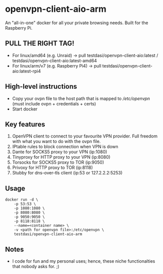 # openvpn-client-aio-arm
An "all-in-one" docker for all your private browsing needs. Built for the Raspberry Pi.

## PULL THE RIGHT TAG!
* For linux/amd64 (e.g. Unraid) -> pull testdasi/openvpn-client-aio:latest / testdasi/openvpn-client-aio:latest-amd64
* For linux/arm/v7 (e.g. Raspberry Pi4) -> pull testdasi/openvpn-client-aio:latest-rpi4 

## High-level instructions
* Copy your ovpn file to the host path that is mapped to */etc/openvpn* (must include ovpn + credentials + certs)
* Start docker

## Key features
1. OpenVPN client to connect to your favourite VPN provider. Full freedom with what you want to do with the ovpn file.
1. IPtable rules to block connection when VPN is down
1. Dante for SOCKS5 proxy to your VPN (ip:1080)
1. Tinyproxy for HTTP proxy to your VPN (ip:8080)
1. Torsocks for SOCKS5 proxy to TOR (ip:9050)
1. Privoxy for HTTP proxy to TOR (ip:8118)
1. Stubby for dns-over-tls client (ip:53 or 127.2.2.2:5253)

## Usage
    docker run -d \
        -p 53:53 \
        -p 1080:1080 \
        -p 8080:8080 \
        -p 9050:9050 \
        -p 8118:8118 \
        --name=<container name> \
        -v <path for openvpn file>:/etc/openvpn \
        testdasi/openvpn-client-aio-arm

## Notes
* I code for fun and my personal uses; hence, these niche functionalties that nobody asks for. ;)
